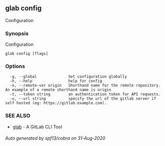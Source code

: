 ## glab config

Configuration

### Synopsis

Configuration

```
glab config [flags]
```

### Options

```
  -g, --global              Set configuration globally
  -h, --help                help for config
  -o, --remote-var origin   Shorthand name for the remote repository. An example of a remote shorthand name is origin
  -t, --token string        an authentication token for API requests.
  -u, --url string          specify the url of the gitlab server if self hosted (eg: https://gitlab.example.com).
```

### SEE ALSO

* [glab](glab.md)	 - A GitLab CLI Tool

###### Auto generated by spf13/cobra on 31-Aug-2020
